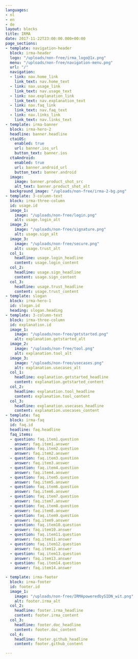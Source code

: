 ```yaml
---
languages:
- nl
- en
- de
layout: blocks
title: IRMA
date: 2017-11-22T23:00:00.000+00:00
page_sections:
- template: navigation-header
  block: irma-header
  logo: "/uploads/non-free/irma_logo@1x.png"
  menu: "/uploads/non-free/navigation-menu.png"
  url: "/"
  navigation:
  - link: nav.home_link
    link_text: nav.home_text
  - link: nav.usage_link
    link_text: nav.usage_text
  - link: nav.explanation_link
    link_text: nav.explanation_text
  - link: nav.faq_link
    link_text: nav.faq_text
  - link: nav.links_link
    link_text: nav.links_text
- template: irma-banner
  block: irma-hero-2
  headline: banner.headline
  ctaiOS:
    enabled: true
    url: banner.ios_url
    button_text: banner.ios
  ctaAndroid:
    enabled: true
    url: banner.android_url
    button_text: banner.android
  image:
    image: banner.product_shot_src
    alt_text: banner.product_shot_alt
  background_image: "/uploads/non-free/irma-2-bg.png"
- template: 3-column-text
  block: irma-three-column
  id: usage.id
  image_1:
    image: "/uploads/non-free/login.png"
    alt: usage.login_alt
  image_2:
    image: "/uploads/non-free/signature.png"
    alt: usage.sign_alt
  image_3:
    image: "/uploads/non-free/secure.png"
    alt: usage.trust_alt
  col_1:
    headline: usage.login_headline
    content: usage.login_content
  col_2:
    headline: usage.sign_headline
    content: usage.sign_content
  col_3:
    headline: usage.trust_headline
    content: usage.trust_content
- template: slogan
  block: irma-hero-1
  id: slogan.id
  heading: slogan.heading
- template: 3-column-text
  block: irma-three-column
  id: explanation.id
  image_1:
    image: "/uploads/non-free/getstarted.png"
    alt: explanation.getstarted_alt
  image_2:
    image: "/uploads/non-free/tool.png"
    alt: explanation.tool_alt
  image_3:
    image: "/uploads/non-free/usecases.png"
    alt: explanation.usecases_alt
  col_1:
    headline: explanation.getstarted_headline
    content: explanation.getstarted_content
  col_2:
    headline: explanation.tool_headline
    content: explanation.tool_content
  col_3:
    headline: explanation.usecases_headline
    content: explanation.usecases_content
- template: faq
  block: irma-faq
  id: faq.id
  headline: faq.headline
  faq_items:
  - question: faq.item1.question
    answer: faq.item1.answer
  - question: faq.item2.question
    answer: faq.item2.answer
  - question: faq.item3.question
    answer: faq.item3.answer
  - question: faq.item4.question
    answer: faq.item4.answer
  - question: faq.item5.question
    answer: faq.item5.answer
  - question: faq.item6.question
    answer: faq.item6.answer
  - question: faq.item7.question
    answer: faq.item7.answer
  - question: faq.item8.question
    answer: faq.item8.answer
  - question: faq.item9.question
    answer: faq.item9.answer
  - question: faq.item10.question
    answer: faq.item10.answer
  - question: faq.item11.question
    answer: faq.item11.answer
  - question: faq.item12.question
    answer: faq.item12.answer
  - question: faq.item13.question
    answer: faq.item13.answer
  - question: faq.item14.question
    answer: faq.item14.answer

- template: irma-footer
  block: irma-footer
  id: footer.id
  image_1:
    image: "/uploads/non-free/IRMApoweredbySIDN_wit.png"
    alt: footer.irma_alt
  col_2:  
    headline: footer.irma_headline
    content: footer.irma_content
  col_3:
    headline: footer.doc_headline
    content: footer.doc_content
  col_4:
    headline: footer.github_headline
    content: footer.github_content

---
```

